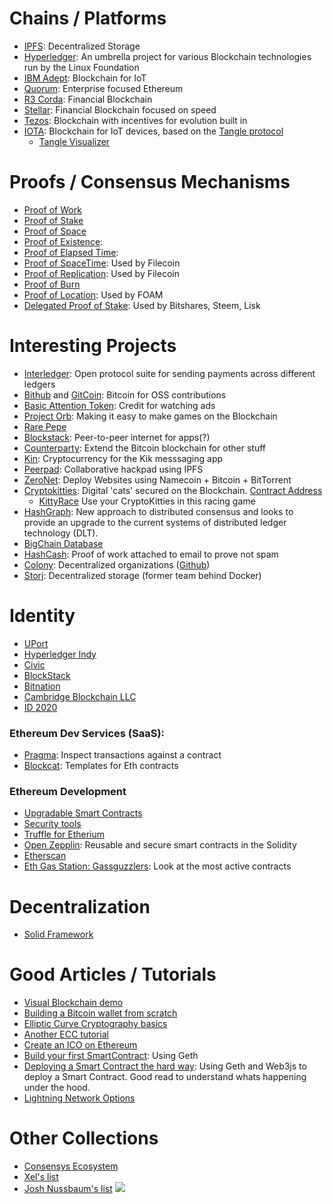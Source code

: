 
# Chains / Platforms

* [IPFS](https://ipfs.io/): Decentralized Storage
* [Hyperledger](https://www.hyperledger.org/): An umbrella project for various Blockchain technologies run by the Linux Foundation
* [IBM Adept](https://www.slideshare.net/_hd/ibm-adept): Blockchain for IoT
* [Quorum](https://www.jpmorgan.com/global/Quorum): Enterprise focused Ethereum
* [R3 Corda](https://www.r3.com/): Financial Blockchain
* [Stellar](https://www.stellar.org/): Financial Blockchain focused on speed
* [Tezos](https://www.tezos.com/): Blockchain with incentives for evolution built in
* [IOTA](https://iota.org/): Blockchain for IoT devices, based on the [Tangle protocol](https://iota.org/IOTA_Whitepaper.pdf)
  * [Tangle Visualizer](http://tangle.glumb.de/)

# Proofs / Consensus Mechanisms

* [Proof of Work](https://en.wikipedia.org/wiki/Proof-of-work_system)
* [Proof of Stake](https://en.wikipedia.org/wiki/Proof-of-stake)
* [Proof of Space](https://en.wikipedia.org/wiki/Proof-of-space)
* [Proof of Existence](https://poex.io/about):  
* [Proof of Elapsed Time](https://sawtooth.hyperledger.org/docs/core/releases/latest/architecture/poet.html):
* [Proof of SpaceTime](https://filecoin.io/filecoin.pdf): Used by Filecoin
* [Proof of Replication](https://filecoin.io/filecoin.pdf): Used by Filecoin
* [Proof of Burn](https://en.bitcoin.it/wiki/Proof_of_burn)
* [Proof of Location](https://www.foam.space/): Used by FOAM
* [Delegated Proof of Stake](https://hackernoon.com/explain-delegated-proof-of-stake-like-im-5-888b2a74897d): Used by Bitshares, Steem, Lisk

# Interesting Projects

* [Interledger](https://interledger.org/): Open protocol suite for sending payments across different ledgers
* [Bithub](https://whispersystems.org/blog/bithub/) and [GitCoin](): Bitcoin for OSS contributions
* [Basic Attention Token](https://basicattentiontoken.org/): Credit for watching ads
* [Project Orb](https://bookoforbs.com/): Making it easy to make games on the Blockchain
* [Rare Pepe](https://medium.com/@coin_and_peace/rarepepe-is-the-most-innovative-project-in-the-crypto-space-seriously-6d6b74749687)
* [Blockstack](https://blockstack.org/): Peer-to-peer internet for apps(?)
* [Counterparty](https://counterparty.io/): Extend the Bitcoin blockchain for other stuff
* [Kin](https://medium.com/kinfoundation/announcing-kin-a-cryptocurrency-for-an-open-future-98f1da2f498a): Cryptocurrency for the Kik messsaging app
* [Peerpad](https://peerpad.net): Collaborative hackpad using IPFS
* [ZeroNet](https://zeronet.io/): Deploy Websites using Namecoin + Bitcoin + BitTorrent
* [Cryptokitties](https://www.cryptokitties.co/): Digital 'cats' secured on the Blockchain. [Contract Address](https://etherscan.io/address/0x06012c8cf97bead5deae237070f9587f8e7a266d)
  * [KittyRace](https://kittyrace.com/) Use your CryptoKitties in this racing game
* [HashGraph](https://hashgraph.com/): New approach to distributed consensus and looks to provide an upgrade to the current systems of distributed ledger technology (DLT).
* [BigChain Database](https://www.bigchaindb.com/)
* [HashCash](https://en.wikipedia.org/wiki/Hashcash): Proof of work attached to email to prove not spam
* [Colony](https://colony.io/): Decentralized organizations ([Github](https://github.com/JoinColony/colonyNetwork))
* [Storj](https://storj.io/): Decentralized storage (former team behind Docker)

# Identity

* [UPort](https://www.uport.me/)
* [Hyperledger Indy](https://www.hyperledger.org/projects/hyperledger-indy)
* [Civic](https://www.civic.com/)
* [BlockStack](https://blockstack.org/)
* [Bitnation](https://tse.bitnation.co/)
* [Cambridge Blockchain LLC](https://www.cambridge-blockchain.com/)
* [ID 2020](https://id2020.org/)


### Ethereum Dev Services (SaaS):
* [Pragma](https://www.withpragma.com/): Inspect transactions against a contract
* [Blockcat](https://blockcat.io/): Templates for Eth contracts


### Ethereum Development

* [Upgradable Smart Contracts](https://zohaib.me/upgradeable-smart-contracts-in-ethereum/)
* [Security tools](https://blog.trailofbits.com/2018/03/23/use-our-suite-of-ethereum-security-tools/)
* [Truffle for Etherium](http://truffleframework.com/docs/)
* [Open Zepplin](https://openzeppelin.org/): Reusable and secure smart contracts in the Solidity
* [Etherscan](https://etherscan.io/)
* [Eth Gas Station: Gassguzzlers](https://ethgasstation.info/gasguzzlers.php): Look at the most active contracts 

# Decentralization

* [Solid Framework](https://github.com/solid/solid-tutorial-intro)

# Good Articles / Tutorials

* [Visual Blockchain demo](https://anders.com/blockchain/)
* [Building a Bitcoin wallet from scratch](http://www.samlewis.me/2017/06/a-peek-under-bitcoins-hood/)
* [Elliptic Curve Cryptography basics](https://www.royalfork.org/2014/09/04/ecc/)
* [Another ECC tutorial](https://blog.cloudflare.com/a-relatively-easy-to-understand-primer-on-elliptic-curve-cryptography/)
* [Create an ICO on Ethereum](https://webcase.studio/blog/launch-ico-ethereum/?utm_source=catalogs&utm_campaign=crypto)
* [Build your first SmartContract](https://codeburst.io/build-your-first-ethereum-smart-contract-with-solidity-tutorial-94171d6b1c4b): Using Geth
* [Deploying a Smart Contract the hard way](https://medium.com/@gus_tavo_guim/deploying-a-smart-contract-the-hard-way-8aae778d4f2a): Using Geth and Web3js to deploy a Smart Contract. Good read to understand whats happening under the hood.
* [Lightning Network Options](https://bitcoinmagazine.com/articles/future-bitcoin-what-lightning-could-look/)

# Other Collections
* [Consensys Ecosystem](https://media.consensys.net/get-to-know-the-47-projects-that-make-up-the-consensys-mesh-478b7d3028c1)
* [Xel's list](https://github.com/Xel/Blockchain-stuff)
* [Josh Nussbaum's list](https://medium.com/@josh_nussbaum/blockchain-project-ecosystem-8940ababaf27)
![](https://i.imgur.com/SJMeCBU.jpg)
